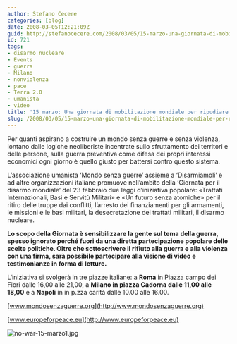 ```yaml
---
author: Stefano Cecere
categories: [blog]
date: 2008-03-05T12:21:09Z
guid: http://stefanocecere.com/2008/03/05/15-marzo-una-giornata-di-mobilitazione-mondiale-per-ripudiare-la-guerra/
id: 721
tags:
- disarmo nucleare
- Events
- guerra
- Milano
- nonviolenza
- pace
- Terra 2.0
- umanista
- video
title: '15 marzo: Una giornata di mobilitazione mondiale per ripudiare la guerra'
slug: /2008/03/05/15-marzo-una-giornata-di-mobilitazione-mondiale-per-ripudiare-la-guerra/
---
```


Per quanti aspirano a costruire un mondo senza guerre e senza violenza, lontano dalle logiche neoliberiste incentrate sullo sfruttamento dei territori e delle persone, sulla guerra preventiva come difesa dei propri interessi economici ogni giorno è quello giusto per battersi contro questo sistema.
  
L’associazione umanista ‘Mondo senza guerre’ assieme a ‘Disarmiamoli’ e ad altre organizzazioni italiane promuove nell’ambito della ‘Giornata per il disarmo mondiale’ del 23 febbraio due leggi d’iniziativa popolare: «Trattati Internazionali, Basi e Servitù Militari» e «Un futuro senza atomiche» per il ritiro delle truppe dai conflitti, l’arresto dei finanziamenti per gli armamenti, le missioni e le basi militari, la desecretazione dei trattati militari, il disarmo nucleare.
  
**Lo scopo della Giornata è sensibilizzare la gente sul tema della guerra, spesso ignorato perché fuori da una diretta partecipazione popolare delle scelte politiche. Oltre che sottoscrivere il rifiuto alla guerra e alla violenza con una firma, sarà possibile partecipare alla visione di video e testimonianze in forma di letture.** 

L‘iniziativa si svolgerà in tre piazze italiane: a **Roma** in Piazza campo dei Fiori dalle 16,00 alle 21,00, a **Milano in piazza Cadorna dalle 11,00 alle 18,00** e a **Napoli** in in p.zza carità dalle 10.00 alle 16.00.

[www.mondosenzaguerre.org](http://www.mondosenzaguerre.org)
  
[www.europeforpeace.eu](http://www.europeforpeace.eu)

![no-war-15-marzo1.jpg](http://stefanocecere.com/wp-content/uploads/sites/3/2008/03/no-war-15-marzo1.jpg)